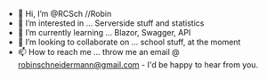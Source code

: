 - 👋 Hi, I’m @RCSch  //Robin
- 👀 I’m interested in ... Serverside stuff and statistics
- 🌱 I’m currently learning ... Blazor, Swagger, API
- 💞️ I’m looking to collaborate on ... school stuff, at the moment
- 📫 How to reach me ... throw me an email @ robinschneidermann@gmail.com - I'd be happy to hear from you.

<!---
RCSch/RCSch is a ✨ special ✨ repository because its `README.md` (this file) appears on your GitHub profile.
You can click the Preview link to take a look at your changes.
--->
